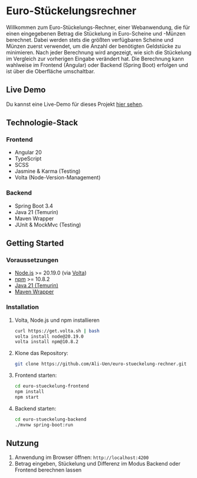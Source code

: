 # Euro-Stückelungsrechner

Willkommen zum Euro-Stückelungs-Rechner, einer Webanwendung, die für einen eingegebenen Betrag die Stückelung in Euro-Scheine und -Münzen berechnet. Dabei werden stets die größten verfügbaren Scheine und Münzen zuerst verwendet, um die Anzahl der benötigten Geldstücke zu minimieren. Nach jeder Berechnung wird angezeigt, wie sich die Stückelung im Vergleich zur vorherigen Eingabe verändert hat. Die Berechnung kann wahlweise im Frontend (Angular) oder Backend (Spring Boot) erfolgen und ist über die Oberfläche umschaltbar.

## Live Demo

Du kannst eine Live-Demo für dieses Projekt [hier sehen](https://euro-stueckelung-rechner.vercel.app/).
## Technologie-Stack

### Frontend
- Angular 20
- TypeScript
- SCSS
- Jasmine & Karma (Testing)
- Volta (Node-Version-Management)

### Backend
- Spring Boot 3.4
- Java 21 (Temurin)
- Maven Wrapper
- JUnit & MockMvc (Testing)

## Getting Started

### Voraussetzungen

- [Node.js](https://nodejs.org/) >= 20.19.0 (via [Volta](https://volta.sh/))
- [npm](https://www.npmjs.com/) >= 10.8.2
- [Java 21 (Temurin)](https://adoptium.net/)
- [Maven Wrapper](https://maven.apache.org/wrapper/)

### Installation

1. Volta, Node.js und npm installieren
   ```bash
   curl https://get.volta.sh | bash
   volta install node@20.19.0
   volta install npm@10.8.2
   ```
1. Klone das Repository:
   ```bash
   git clone https://github.com/Ali-Uen/euro-stueckelung-rechner.git
   ```
2. Frontend starten:
   ```bash
   cd euro-stueckelung-frontend
   npm install
   npm start
   ```
3. Backend starten:
   ```bash
   cd euro-stueckelung-backend
   ./mvnw spring-boot:run
   ```

## Nutzung
1. Anwendung im Browser öffnen: `http://localhost:4200`
2. Betrag eingeben, Stückelung und Differenz im Modus Backend oder Frontend berechnen lassen
